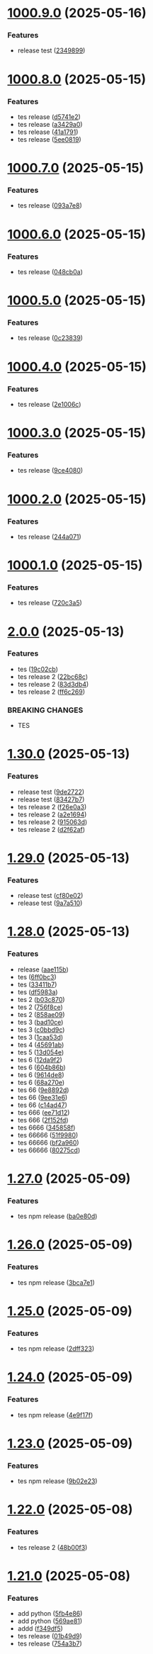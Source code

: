 # [1000.9.0](https://github.com/victorprimex/athira/compare/v1000.8.0...v1000.9.0) (2025-05-16)


### Features

* release test ([2349899](https://github.com/victorprimex/athira/commit/23498994b966155d4877cfae01983f2f31fb2f55))

# [1000.8.0](https://github.com/victorprimex/athira/compare/v1000.7.0...v1000.8.0) (2025-05-15)


### Features

* tes release ([d5741e2](https://github.com/victorprimex/athira/commit/d5741e20d434e51ebc8a53f25fffe99ef12c691a))
* tes release ([a3429a0](https://github.com/victorprimex/athira/commit/a3429a09a17bc35a1e5deb2f495b207a452e17de))
* tes release ([41a1791](https://github.com/victorprimex/athira/commit/41a1791d69cf0736107c37d62b10c622c9e4c571))
* tes release ([5ee0819](https://github.com/victorprimex/athira/commit/5ee08197b5429a6c323c50546f74fb21dbd851f2))

# [1000.7.0](https://github.com/victorprimex/athira/compare/v1000.6.0...v1000.7.0) (2025-05-15)


### Features

* tes release ([093a7e8](https://github.com/victorprimex/athira/commit/093a7e878225abc2a38bc691a5c40faac3eb6160))

# [1000.6.0](https://github.com/victorprimex/athira/compare/v1000.5.0...v1000.6.0) (2025-05-15)


### Features

* tes release ([048cb0a](https://github.com/victorprimex/athira/commit/048cb0a0170e4044eab63e1e87dc0da362f0eea6))

# [1000.5.0](https://github.com/victorprimex/athira/compare/v1000.4.0...v1000.5.0) (2025-05-15)


### Features

* tes release ([0c23839](https://github.com/victorprimex/athira/commit/0c23839fd69f9d69d2dbbd13a66d81b8292d3ce8))

# [1000.4.0](https://github.com/victorprimex/athira/compare/v1000.3.0...v1000.4.0) (2025-05-15)


### Features

* tes release ([2e1006c](https://github.com/victorprimex/athira/commit/2e1006c5beb3ac70481e7f77f4043c56dc435135))

# [1000.3.0](https://github.com/victorprimex/athira/compare/v1000.2.0...v1000.3.0) (2025-05-15)


### Features

* tes release ([9ce4080](https://github.com/victorprimex/athira/commit/9ce40807398653bee2653bc7d0541fcc827b9844))

# [1000.2.0](https://github.com/victorprimex/athira/compare/v1000.1.0...v1000.2.0) (2025-05-15)


### Features

* tes release ([244a071](https://github.com/victorprimex/athira/commit/244a07176e01d32e35c9059bea1c971b2a4f34d3))

# [1000.1.0](https://github.com/victorprimex/athira/compare/v1000.0.7...v1000.1.0) (2025-05-15)


### Features

* tes release ([720c3a5](https://github.com/victorprimex/athira/commit/720c3a5a0b44472faf5f4260bf5585efdde8b7cf))

# [2.0.0](https://github.com/ervan0707/thira/compare/v1.30.0...v2.0.0) (2025-05-13)


### Features

* tes ([19c02cb](https://github.com/ervan0707/thira/commit/19c02cb8de886feb89160fc59e8b79bb632b7324))
* tes release 2 ([22bc68c](https://github.com/ervan0707/thira/commit/22bc68cdce66f4ade6c9a30d94eb8627b0f62c5c))
* tes release 2 ([83d3db4](https://github.com/ervan0707/thira/commit/83d3db40a3fbd99e29b3a8853c8b861f10000292))
* tes release 2 ([ff6c269](https://github.com/ervan0707/thira/commit/ff6c2694194bd7894c715cca6b7d772a04147766))


### BREAKING CHANGES

* TES

# [1.30.0](https://github.com/ervan0707/thira/compare/v1.29.0...v1.30.0) (2025-05-13)


### Features

* release test ([9de2722](https://github.com/ervan0707/thira/commit/9de27222249fa6d3a5ff01212914791e4b7e71fc))
* release test ([83427b7](https://github.com/ervan0707/thira/commit/83427b70fd3a8bd24f3f08ab02feaf32afa28543))
* tes release 2 ([f26e0a3](https://github.com/ervan0707/thira/commit/f26e0a3f5d711124955e009200728fc192e075e8))
* tes release 2 ([a2e1694](https://github.com/ervan0707/thira/commit/a2e16941ed65c63d10602cb9fe0ef553360b4bf2))
* tes release 2 ([915063d](https://github.com/ervan0707/thira/commit/915063da0703d712d38c6993bb8ee3d179acf83d))
* tes release 2 ([d2f62af](https://github.com/ervan0707/thira/commit/d2f62af01115ffc2c06e33b7193b22f8d840e26a))

# [1.29.0](https://github.com/ervan0707/thira/compare/v1.28.0...v1.29.0) (2025-05-13)


### Features

* release test ([cf80e02](https://github.com/ervan0707/thira/commit/cf80e02ca7aac899e5e88f81431ec9dd3933a31e))
* release test ([9a7a510](https://github.com/ervan0707/thira/commit/9a7a510133a8db794b8b9746c1cad7dbd5b39c2a))

# [1.28.0](https://github.com/ervan0707/thira/compare/v1.27.0...v1.28.0) (2025-05-13)


### Features

* release ([aae115b](https://github.com/ervan0707/thira/commit/aae115b041522cfaecb5e2386cefe3a41108f302))
* tes ([6ff0bc3](https://github.com/ervan0707/thira/commit/6ff0bc32f88d5ce16eb35cfff3a2b65e8308ffbf))
* tes ([33411b7](https://github.com/ervan0707/thira/commit/33411b78e1b641e5931e5ecc51d4845eb5851eb2))
* tes ([df5983a](https://github.com/ervan0707/thira/commit/df5983a2debb959fd2a62f5ed0377f989342911d))
* tes 2 ([b03c870](https://github.com/ervan0707/thira/commit/b03c870f93e3fd8621ff683a6142c5a24d4a2322))
* tes 2 ([756f8ce](https://github.com/ervan0707/thira/commit/756f8cecaf2a12b771cfd5467105776f6f048653))
* tes 2 ([858ae09](https://github.com/ervan0707/thira/commit/858ae094f2d60a3948706f1dbf480fcb4dc3326b))
* tes 3 ([bad10ce](https://github.com/ervan0707/thira/commit/bad10ceccc9eaa0be544904faaeb949ad1fd3939))
* tes 3 ([c0bbd9c](https://github.com/ervan0707/thira/commit/c0bbd9c2959502b08500ee21fca3540627a4ba01))
* tes 3 ([1caa53d](https://github.com/ervan0707/thira/commit/1caa53dda5fb429ac9fce45cb6992174f6b82624))
* tes 4 ([45691ab](https://github.com/ervan0707/thira/commit/45691ab4f94dc4c5be22b868355ad8ac6fa5ff01))
* tes 5 ([13d054e](https://github.com/ervan0707/thira/commit/13d054ec142e91489179d59df36a94ef645e7b26))
* tes 6 ([12da9f2](https://github.com/ervan0707/thira/commit/12da9f265b8c68b58670e246f4ba8b15ea2125e4))
* tes 6 ([604b86b](https://github.com/ervan0707/thira/commit/604b86b9f343dbdb4fd9b666dc98607aeb6456b9))
* tes 6 ([9614de8](https://github.com/ervan0707/thira/commit/9614de88f1774c7cbda3cc0fe3fbfa6402ae71b1))
* tes 6 ([68a270e](https://github.com/ervan0707/thira/commit/68a270eb0a64efe17ad2aa1eb4fd651d8d987e27))
* tes 66 ([9e8892d](https://github.com/ervan0707/thira/commit/9e8892d51e25f99ab565143b489a74d81073e7be))
* tes 66 ([9ee31e6](https://github.com/ervan0707/thira/commit/9ee31e67c26933abc227df80db95192dd86d5cb1))
* tes 66 ([c14ad47](https://github.com/ervan0707/thira/commit/c14ad4794e3fdf3ece173c201a99bd1228b2e6bc))
* tes 666 ([ee71d12](https://github.com/ervan0707/thira/commit/ee71d128f32138ec3c98dbcd356de5c2dfa59228))
* tes 666 ([2f152fd](https://github.com/ervan0707/thira/commit/2f152fd513cfd581d36b2cc533dc610c032545f6))
* tes 6666 ([345858f](https://github.com/ervan0707/thira/commit/345858fe53da957103c41461124521cbbf878324))
* tes 66666 ([51f9980](https://github.com/ervan0707/thira/commit/51f99801d7ee16b24601044f5b280dddf2be25b7))
* tes 66666 ([bf2a960](https://github.com/ervan0707/thira/commit/bf2a96066a9e65e033ca1335eabca032367186f2))
* tes 66666 ([80275cd](https://github.com/ervan0707/thira/commit/80275cd9181fa7746273df48abb98933442aa4ee))

# [1.27.0](https://github.com/ervan0707/thira/compare/v1.26.0...v1.27.0) (2025-05-09)


### Features

* tes npm release ([ba0e80d](https://github.com/ervan0707/thira/commit/ba0e80daeef3a578172a56ead57f972110964fe4))

# [1.26.0](https://github.com/ervan0707/thira/compare/v1.25.0...v1.26.0) (2025-05-09)


### Features

* tes npm release ([3bca7e1](https://github.com/ervan0707/thira/commit/3bca7e160724a519c30ef9482e08220e53c81fb9))

# [1.25.0](https://github.com/ervan0707/thira/compare/v1.24.0...v1.25.0) (2025-05-09)


### Features

* tes npm release ([2dff323](https://github.com/ervan0707/thira/commit/2dff323be313479b8fb1799dc14b66a2b284a5a0))

# [1.24.0](https://github.com/ervan0707/thira/compare/v1.23.0...v1.24.0) (2025-05-09)


### Features

* tes npm release ([4e9f17f](https://github.com/ervan0707/thira/commit/4e9f17fcd9c2d0a7a6bb5a33444d0f61914e633e))

# [1.23.0](https://github.com/ervan0707/thira/compare/v1.22.0...v1.23.0) (2025-05-09)


### Features

* tes npm release ([9b02e23](https://github.com/ervan0707/thira/commit/9b02e23fc6a7cc4fdf6f2131cba0552e4b9b224d))

# [1.22.0](https://github.com/ervan0707/thira/compare/v1.21.0...v1.22.0) (2025-05-08)


### Features

* tes release 2 ([48b00f3](https://github.com/ervan0707/thira/commit/48b00f367c326b1d817f4676cb285f89a6926a11))

# [1.21.0](https://github.com/ervan0707/thira/compare/v1.20.0...v1.21.0) (2025-05-08)


### Features

* add python ([5fb4e86](https://github.com/ervan0707/thira/commit/5fb4e868c98a748688e4337d6bc1ba5920c2c9cb))
* add python ([569ae81](https://github.com/ervan0707/thira/commit/569ae81a0beff34c9e6e013c9398e9d08bbf12ee))
* addd ([f349df5](https://github.com/ervan0707/thira/commit/f349df5483e405bda218d261b82481c2502f5582))
* tes release ([01b49d9](https://github.com/ervan0707/thira/commit/01b49d9af7aa53b8aff08e9f2bb3f97a182fedc4))
* tes release ([754a3b7](https://github.com/ervan0707/thira/commit/754a3b70fa0242412c8e03ae0e82c070df05c2d1))
